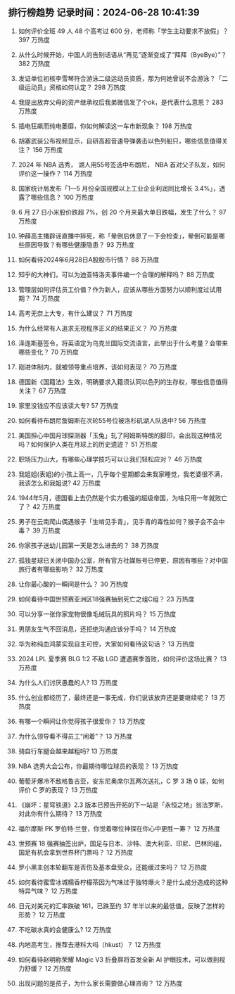 
## 排行榜趋势 记录时间：2024-06-28 10:41:39
  
  1. 如何评价全班 49 人 48 个高考过 600 分，老师称「学生主动要求不放假」？ 397 万热度
    
  2. 从什么时候开始，中国人的告别话语从“再见”逐渐变成了“拜拜（ByeBye）”？ 382 万热度
    
  3. 发证单位初核李雪琴符合游泳二级运动员资质，那为何她曾说不会游泳？「二级运动员」资格如何认定？ 298 万热度
    
  4. 我提出放弃父母的资产继承权后我弟微信发了个ok，是代表什么意思？ 283 万热度
    
  5. 插电狂飙而纯电萎靡，你如何解读这一车市新现象？ 198 万热度
    
  6. 胡塞武装公布视频显示，自研高超音速导弹袭击以色列船只，哪些信息值得关注？ 156 万热度
    
  7. 2024 年 NBA 选秀， 湖人用55号签选中布朗尼， NBA 首对父子队友，如何评价这一操作？ 114 万热度
    
  8. 国家统计局发布「1—5 月份全国规模以上工业企业利润同比增长 3.4%」，透露了哪些信息？ 100 万热度
    
  9. 6 月 27 日小米股价跌超 7%，创 20 个月来最大单日跌幅，发生了什么？ 97 万热度
    
  10. 钟薛高主播辟谣直播中猝死，称「晕倒后休息了一下会检查」，晕倒可能是哪些原因导致？有哪些健康隐患？ 93 万热度
    
  11. 如何看待2024年6月28日A股股市行情？ 88 万热度
    
  12. 知乎的大神们，可以为迪亚特洛夫事件编一个合理的解释吗？ 88 万热度
    
  13. 管理层如何评估员工价值？作为新人，应该从哪些方面努力以顺利度过试用期？ 74 万热度
    
  14. 高考无奈上大专，有什么建议？ 71 万热度
    
  15. 为什么经常有人追求无视程序正义的结果正义？ 70 万热度
    
  16. 泽连斯基签令，将英语定为乌克兰国际交流语言，此举出于什么考量？会带来哪些变化？ 70 万热度
    
  17. 刚进体制内，就被领导重点培养，该如何表现？ 70 万热度
    
  18. 德国新《国籍法》生效，明确要求入籍须认同以色列的生存权，哪些信息值得关注？ 67 万热度
    
  19. 家里没钱应不应该读大专? 57 万热度
    
  20. 如何看待布朗尼詹姆斯在次轮55号位被洛杉矶湖人队选中? 56 万热度
    
  21. 美国担心中国月球探测器「玉兔」轧了阿姆斯特朗的脚印，会出现这种情况吗？如何保护人类在月球上的历史遗迹？ 51 万热度
    
  22. 职场压力山大，有哪些心理学技巧可以让我们轻松应对？ 46 万热度
    
  23. 我姐姐(表姐)的小孩上高一，几乎每个星期都会来我家睡觉，我老婆很不满，我该怎么和我姐说? 42 万热度
    
  24. 1944年5月，德国看上去仍然是个实力极强的超级帝国，为啥只用一年就败亡了？ 42 万热度
    
  25. 男子在云南爬山偶遇猴子「生啃见手青」，见手青的毒性如何？猴子会不会中毒？ 39 万热度
    
  26. 你家孩子送幼儿园第一天是怎么进去的？ 38 万热度
    
  27. 孤独星球已关闭中国办公室，所有官方社媒账号已停更，原因有哪些？对中国旅行者有哪些影响？ 32 万热度
    
  28. 让你最心酸的一瞬间是什么？ 30 万热度
    
  29. 如何看待中国世预赛亚洲区18强赛抽到死亡之组C组？ 23 万热度
    
  30. 可以分享一张你家宠物很像毛绒玩具的照片吗？ 15 万热度
    
  31. 男朋友生气不回消息，还拒绝沟通应该分手吗？ 14 万热度
    
  32. 华为称纯血鸿蒙实现自主可控，大家如何看待这句话？ 13 万热度
    
  33. 2024 LPL 夏季赛 BLG 1:2 不敌 LGD 遭遇赛季首败，如何评价这场比赛？ 13 万热度
    
  34. 为什么人们讨厌愚蠢的人? 13 万热度
    
  35. 什么创业都经历了，最终还是一事无成，你们说该放弃还是要继续呢？ 13 万热度
    
  36. 有哪一个瞬间让你觉得孩子很爱你？ 13 万热度
    
  37. 为什么领导看不得员工“闲着”？ 13 万热度
    
  38. 骑自行车腿会越来越粗吗? 13 万热度
    
  39. NBA 选秀大会公布，你最期待哪位球员的表现？ 13 万热度
    
  40. 葡萄牙爆冷不敌格鲁吉亚，安东尼奥席尔瓦两次送礼，C 罗 3 场 0 球，如何评价 C 罗的表现？ 13 万热度
    
  41. 《崩坏：星穹铁道》2.3 版本已预告开拓的下一站是「永恒之地」翁法罗斯，对此你有什么期待？ 13 万热度
    
  42. 福尔摩斯 PK 罗伯特·兰登，你觉着哪位神探在你心中更胜一筹？ 12 万热度
    
  43. 世预赛 18 强赛抽签出炉，国足与日本、沙特、澳大利亚、印尼、巴林同组，国足有机会拿到世界杯门票吗？ 12 万热度
    
  44. 罗小黑主创本轮翻车是否伤及基本盘受众，还能缓过来吗？ 12 万热度
    
  45. 如何看待蜜雪冰城糯香柠檬茶因为气味过于独特爆火？是什么成分造成的这种特异气味？ 12 万热度
    
  46. 日元对美元的汇率跌破 161，已跌至约 37 年半以来的最低值，反映了怎样的形势？ 12 万热度
    
  47. 不吃碳水真的会健康么? 12 万热度
    
  48. 内地高考生，推荐去港科大吗（hkust）？ 12 万热度
    
  49. 如何看待赵明称荣耀 Magic V3 折叠屏将首发全新 AI 护眼技术，可以做到视力舒缓？ 12 万热度
    
  50. 出现问题的是孩子，为什么家长需要做心理咨询？ 12 万热度
    